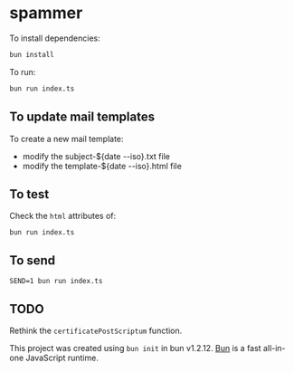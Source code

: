 # spammer

To install dependencies:

```bash
bun install
```

To run:

```bash
bun run index.ts
```

## To update mail templates

To create a new mail template:

- modify the subject-${date --iso}.txt file
- modify the template-${date --iso}.html file

## To test

Check the `html` attributes of:

`bun run index.ts`

## To send

`SEND=1 bun run index.ts`

## TODO

Rethink the `certificatePostScriptum` function.

This project was created using `bun init` in bun v1.2.12. [Bun](https://bun.sh) is a fast all-in-one JavaScript runtime.
